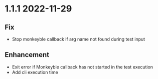 # 1.1.1 2022-11-29

## Fix

- Stop monkeyble callback if arg name not found during test input

## Enhancement

- Exit error if Monkeyble callback has not started in the test execution
- Add cli execution time
